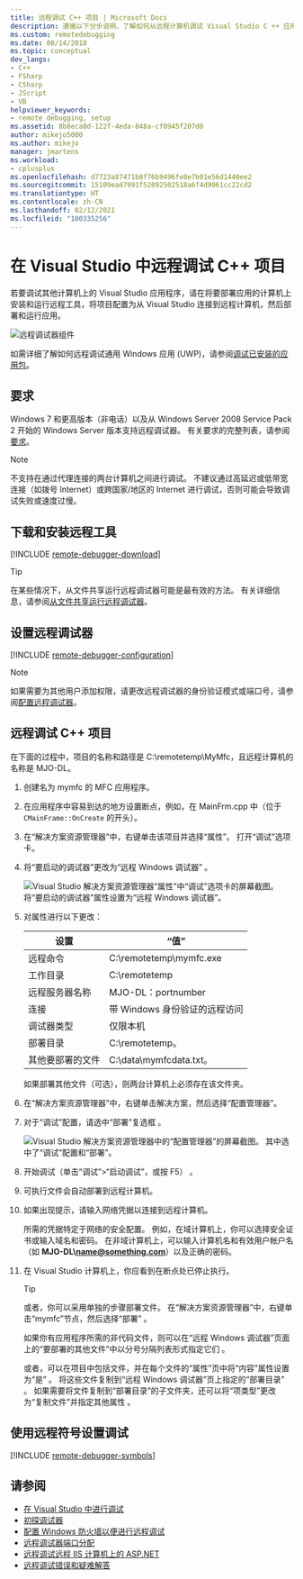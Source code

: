 ```yaml
---
title: 远程调试 C++ 项目 | Microsoft Docs
description: 遵循以下分步说明，了解如何从远程计算机调试 Visual Studio C ++ 应用程序。
ms.custom: remotedebugging
ms.date: 08/14/2018
ms.topic: conceptual
dev_langs:
- C++
- FSharp
- CSharp
- JScript
- VB
helpviewer_keywords:
- remote debugging, setup
ms.assetid: 8b8eca0d-122f-4eda-848a-cf0945f207d0
author: mikejo5000
ms.author: mikejo
manager: jmartens
ms.workload:
- cplusplus
ms.openlocfilehash: d7723a87471b8f76b9496fe8e7b01e56d1440ee2
ms.sourcegitcommit: 15109ead7991f52092502518a6f4d9061cc22cd2
ms.translationtype: HT
ms.contentlocale: zh-CN
ms.lasthandoff: 02/12/2021
ms.locfileid: "100335256"
---
```

# <a name="remote-debugging-a-c-project-in-visual-studio"></a>在 Visual Studio 中远程调试 C++ 项目
若要调试其他计算机上的 Visual Studio 应用程序，请在将要部署应用的计算机上安装和运行远程工具，将项目配置为从 Visual Studio 连接到远程计算机，然后部署和运行应用。

![远程调试器组件](../debugger/media/remote-debugger-client-apps.png "Remote_debugger_components")

如需详细了解如何远程调试通用 Windows 应用 (UWP)，请参阅[调试已安装的应用包](debug-installed-app-package.md)。

## <a name="requirements"></a>要求

Windows 7 和更高版本（非电话）以及从 Windows Server 2008 Service Pack 2 开始的 Windows Server 版本支持远程调试器。 有关要求的完整列表，请参阅[要求](../debugger/remote-debugging.md#requirements_msvsmon)。

> [!NOTE]
> 不支持在通过代理连接的两台计算机之间进行调试。 不建议通过高延迟或低带宽连接（如拨号 Internet）或跨国家/地区的 Internet 进行调试，否则可能会导致调试失败或速度过慢。

## <a name="download-and-install-the-remote-tools"></a>下载和安装远程工具

[!INCLUDE [remote-debugger-download](../debugger/includes/remote-debugger-download.md)]

> [!TIP]
> 在某些情况下，从文件共享运行远程调试器可能是最有效的方法。 有关详细信息，请参阅[从文件共享运行远程调试器](../debugger/remote-debugging.md#fileshare_msvsmon)。

## <a name="set-up-the-remote-debugger"></a><a name="BKMK_setup"></a>设置远程调试器

[!INCLUDE [remote-debugger-configuration](../debugger/includes/remote-debugger-configuration.md)]

> [!NOTE]
> 如果需要为其他用户添加权限，请更改远程调试器的身份验证模式或端口号，请参阅[配置远程调试器](../debugger/remote-debugging.md#configure_msvsmon)。

## <a name="remote-debug-a-c-project"></a><a name="remote_cplusplus"></a> 远程调试 C++ 项目
 在下面的过程中，项目的名称和路径是 C:\remotetemp\MyMfc，且远程计算机的名称是 MJO-DL。

1. 创建名为 mymfc 的 MFC 应用程序。

2. 在应用程序中容易到达的地方设置断点，例如，在 MainFrm.cpp 中（位于 `CMainFrame::OnCreate` 的开头）。

3. 在“解决方案资源管理器”中，右键单击该项目并选择“属性”。 打开“调试”选项卡。

4. 将“要启动的调试器”更改为“远程 Windows 调试器” 。

    ![Visual Studio 解决方案资源管理器“属性”中“调试”选项卡的屏幕截图。 将“要启动的调试器”属性设置为“远程 Windows 调试器”。](../debugger/media/remotedebuggingcplus.png)

5. 对属性进行以下更改：

   |设置|“值”|
   |-|-|
   |远程命令|C:\remotetemp\mymfc.exe|
   |工作目录|C:\remotetemp|
   |远程服务器名称|MJO-DL：portnumber|
   |连接|带 Windows 身份验证的远程访问|
   |调试器类型|仅限本机|
   |部署目录|C:\remotetemp。|
   |其他要部署的文件|C:\data\mymfcdata.txt。|

    如果部署其他文件（可选），则两台计算机上必须存在该文件夹。

6. 在“解决方案资源管理器”中，右键单击解决方案，然后选择“配置管理器”。

7. 对于“调试”配置，请选中“部署”复选框 。

    ![Visual Studio 解决方案资源管理器中的“配置管理器”的屏幕截图。 其中选中了“调试”配置和“部署”。](../debugger/media/remotedebugcplusdeploy.png)

8. 开始调试（单击“调试”>“启动调试”，或按 F5） 。

9. 可执行文件会自动部署到远程计算机。

10. 如果出现提示，请输入网络凭据以连接到远程计算机。

     所需的凭据特定于网络的安全配置。 例如，在域计算机上，你可以选择安全证书或输入域名和密码。 在非域计算机上，可以输入计算机名和有效用户帐户名（如 <strong>MJO-DL\name@something.com</strong>）以及正确的密码。

11. 在 Visual Studio 计算机上，你应看到在断点处已停止执行。

    > [!TIP]
    > 或者，你可以采用单独的步骤部署文件。 在“解决方案资源管理器”中，右键单击“mymfc”节点，然后选择“部署”  。

    如果你有应用程序所需的非代码文件，则可以在“远程 Windows 调试器”页面上的“要部署的其他文件”中以分号分隔列表形式指定它们 。

    或者，可以在项目中包括文件，并在每个文件的“属性”页中将“内容”属性设置为“是”  。 将这些文件复制到“远程 Windows 调试器”页上指定的“部署目录” 。 如果需要将文件复制到“部署目录”的子文件夹，还可以将“项类型”更改为“复制文件”并指定其他属性  。

## <a name="set-up-debugging-with-remote-symbols"></a>使用远程符号设置调试

[!INCLUDE [remote-debugger-symbols](../debugger/includes/remote-debugger-symbols.md)]

## <a name="see-also"></a>请参阅
- [在 Visual Studio 中进行调试](../debugger/index.yml)
- [初探调试器](../debugger/debugger-feature-tour.md)
- [配置 Windows 防火墙以便进行远程调试](../debugger/configure-the-windows-firewall-for-remote-debugging.md)
- [远程调试器端口分配](../debugger/remote-debugger-port-assignments.md)
- [远程调试远程 IIS 计算机上的 ASP.NET](../debugger/remote-debugging-aspnet-on-a-remote-iis-computer.md)
- [远程调试错误和疑难解答](../debugger/remote-debugging-errors-and-troubleshooting.md)